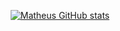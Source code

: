 <div align="center" />

[![Matheus GitHub stats](https://github-readme-stats.vercel.app/api?username=gsmatheus&count_private=true&show_icons=true&theme=midnight-purple&hide=prs,contribs)](https://github.com/gsmatheus/)
